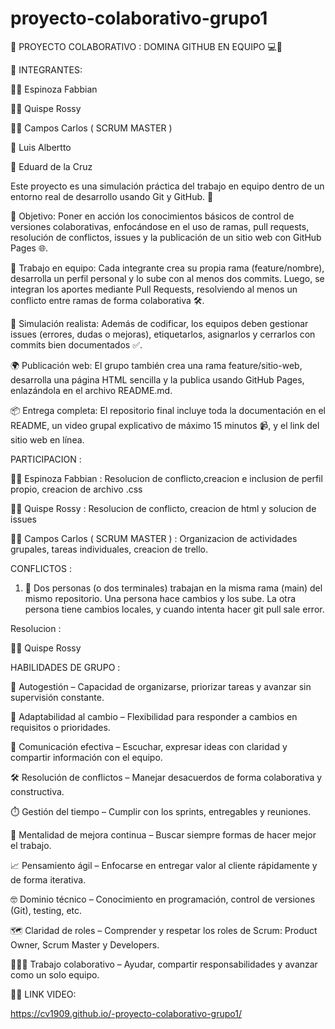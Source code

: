 # proyecto-colaborativo-grupo1

🌟 PROYECTO COLABORATIVO : DOMINA GITHUB EN EQUIPO 💻🤝

👥 INTEGRANTES:

🧑‍💻 Espinoza Fabbian

👩‍💻 Quispe Rossy

🧑‍💻 Campos Carlos ( SCRUM MASTER )

🧑 Luis Albertto 

🧑 Eduard de la Cruz

Este proyecto es una simulación práctica del trabajo en equipo dentro de un entorno real de desarrollo usando Git y GitHub. 🚀

🎯 Objetivo:
Poner en acción los conocimientos básicos de control de versiones colaborativas, enfocándose en el uso de ramas, pull requests, resolución de conflictos, issues y la publicación de un sitio web con GitHub Pages 🌐.

👥 Trabajo en equipo:
Cada integrante crea su propia rama (feature/nombre), desarrolla un perfil personal y lo sube con al menos dos commits. Luego, se integran los aportes mediante Pull Requests, resolviendo al menos un conflicto entre ramas de forma colaborativa 🛠️.

🧩 Simulación realista:
Además de codificar, los equipos deben gestionar issues (errores, dudas o mejoras), etiquetarlos, asignarlos y cerrarlos con commits bien documentados ✅.

🌍 Publicación web:
El grupo también crea una rama feature/sitio-web, desarrolla una página HTML sencilla y la publica usando GitHub Pages, enlazándola en el archivo README.md.

📦 Entrega completa:
El repositorio final incluye toda la documentación en el README, un video grupal explicativo de máximo 15 minutos 📹, y el link del sitio web en línea.

PARTICIPACION : 

🧑‍💻 Espinoza Fabbian : Resolucion de conflicto,creacion e inclusion de perfil propio, creacion de archivo .css

👩‍💻 Quispe Rossy : Resolucion de conflicto, creacion de html y solucion de issues

🧑‍💻 Campos Carlos ( SCRUM MASTER ) : Organizacion de actividades grupales, tareas individuales, creacion de trello.


CONFLICTOS :

1. 🔁 Dos personas (o dos terminales) trabajan en la misma rama (main) del mismo repositorio. Una persona hace cambios y los sube. La otra persona tiene cambios locales, y cuando intenta hacer git pull sale error.

Resolucion : 

👩‍💻 Quispe Rossy 

HABILIDADES DE GRUPO :

🧭 Autogestión – Capacidad de organizarse, priorizar tareas y avanzar sin supervisión constante.

🔁 Adaptabilidad al cambio – Flexibilidad para responder a cambios en requisitos o prioridades.

💬 Comunicación efectiva – Escuchar, expresar ideas con claridad y compartir información con el equipo.

🛠️ Resolución de conflictos – Manejar desacuerdos de forma colaborativa y constructiva.

⏱️ Gestión del tiempo – Cumplir con los sprints, entregables y reuniones.

🧪 Mentalidad de mejora continua – Buscar siempre formas de hacer mejor el trabajo.

📈 Pensamiento ágil – Enfocarse en entregar valor al cliente rápidamente y de forma iterativa.

🤓 Dominio técnico – Conocimiento en programación, control de versiones (Git), testing, etc.

🗺️ Claridad de roles – Comprender y respetar los roles de Scrum: Product Owner, Scrum Master y Developers.

🧑‍🤝‍🧑 Trabajo colaborativo – Ayudar, compartir responsabilidades y avanzar como un solo equipo.

🎥🔗 LINK VIDEO:

https://cv1909.github.io/-proyecto-colaborativo-grupo1/